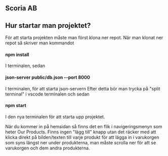 ## Scoria AB

## Hur startar man projektet?
För att starta projekten måste man först klona ner repot.
När man klonat ner repot så skriver man kommandot 
#### npm install
I terminalen, sedan 
#### json-server public/db.json --port 8000
I terminalen, för att starta json-servern
Efter detta bör man trycka på "split terminal" i vscode terminalen
och sedan
#### npm start
I den nya terminalen
för att starta upp projektet.

När du kommer in på hemsidan så finns det en flik i navigeringsmenyn som heter Our Products.
Finns ingen "lägg till" knapp utan det räcker med att klicka direkt på bilden/texten till varje produkt för att lägga in i varukorgen som syns längst ner under produkterna, man måste scrolla ner för att se varukorgen och dem andra produkterna.
